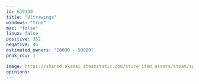 ```yaml
---
id: 639130
title: "Ultrawings"
windows: "true"
mac: "false"
linux: false
positive: 352
negative: 46
estimated_owners: "20000 - 50000"
peak_ccu: 1

image: https://shared.akamai.steamstatic.com/store_item_assets/steam/apps/639130/header.jpg?t=1625745550
opinions:
---
```

